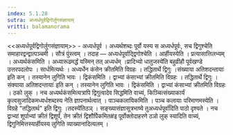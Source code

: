 ```yaml
---
index: 5.1.28
sutra: अध्यर्धपूर्वद्विगोर्लुगसंज्ञायाम्
vritti: balamanorama
---
```


<<अध्यर्धपूर्वद्विगोर्लुगसंज्ञायाम्>> - अध्यर्धपूर्व । अध्यर्थशब्दः पूर्वो यस्य स अध्यर्धपूर्वः, सच द्विगुश्चेति समाहारद्वन्द्वात्पञ्चमी । सौत्रं पुंस्त्वम् । तदाह — अध्यर्धपूर्वाद्द्विगोश्चेति । आर्हीयस्येति । प्रत्यासात्तिलभ्यम् । अध्यर्थकंसमिति । अध्यारूढमर्द्धं यस्मिन् तत् अध्यर्धम् ।प्रादिभ्यो धातुजस्ये॑ति बहुव्रीहौ पूर्वखण्डे उत्तरपदलोपः । सार्धमित्यर्थः । अध्यर्धेन कंसेन क्रीतमिति विग्रहः । तद्धितार्थे द्विगुः ।संख्याया अतिशदन्तायाः॑ इति कन् । तस्यानेन लुगिति भावः । द्विकंसमिति । द्वाभ्यां कंसाभ्यां क्रीतमिति विग्रहः । तद्धितार्थे द्विगुः ।संक्याया अतिशदन्तायाः॑ इति कन् । तस्यानेन लुगिति भावः । द्विकंसमिति । द्वाभ्यां कंसाभ्यां क्रीतमिति विग्रहः । ठको लुक् । नच अध्यर्थकंसमित्यत्रापि द्विगुत्वादेव सिद्धमिति वाच्यं, किञ्चित्संख्याकार्यं कृत्वसुजादिकमध्यर्धशब्दस्य नेति ज्ञापनार्थत्वात् । पाञ्चकलायिकमिति । पञ्च कलायाः परिमाणमस्येति । विग्रहे "तद्धितार्थ" इति द्विगुः ।तदस्ये॑तिठञ् । सङ्ख्यासंज्ञासूत्रभाष्ये तुअध्यर्धपूर्वा॑दिति पाठो दृश्यते । नच द्वाभ्यां शूर्पाभ्यां क्रीतं द्विशूर्पं, तेन क्रीतं द्विशौर्पिकमित#इ पूर्वोक्तोदाहरणे ठञो लुक् स्यादिति वाच्यं, द्विगुनिमित्तस्यार्हीयस्य लुगिति व्याख्यानादित्यलम् । 